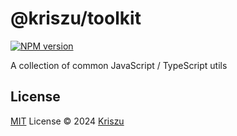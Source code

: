 # @kriszu/toolkit

[![NPM version](https://img.shields.io/npm/v/@kriszu/utils?color=a1b858&label=)](https://www.npmjs.com/package/@kriszu/utils)

A collection of common JavaScript / TypeScript utils

## License

[MIT](./LICENSE) License © 2024 [Kriszu](https://github.com/wangsizhu0504)
